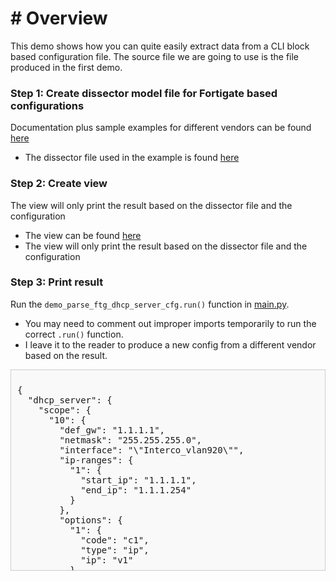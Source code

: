 # # Overview
This demo shows how you can quite easily extract data from a CLI block based configuration file. The source file we
are going to use is the file produced in the first demo.

### Step 1: Create dissector model file for Fortigate based configurations

Documentation plus sample examples for different vendors can be found [here](https://github.com/tdorssers/confparser) 
- The dissector file used in the example is found [here](../../templates/fortigate/fortigate_dissector.yaml)


### Step 2: Create view

The view will only print the result based on the dissector file and the configuration
- The view can be found [here](../../views/demo_parse_ftg_dhcp_server_cfg.py)
- The view will only print the result based on the dissector file and the configuration

### Step 3: Print result
Run the `demo_parse_ftg_dhcp_server_cfg.run()` function in [main.py](../../../main.py).
- You may need to comment out improper imports temporarily to run the correct `.run()` function.
- I leave it to the reader to produce a new config from a different vendor based on the result.

<div style="max-height: 300px; overflow-y: auto; border: 1px solid #ccc; padding: 10px; font-family: monospace; background: #f9f9f9;">
<pre>
{
  "dhcp_server": {
    "scope": {
      "10": {
        "def_gw": "1.1.1.1",
        "netmask": "255.255.255.0",
        "interface": "\"Interco_vlan920\"",
        "ip-ranges": {
          "1": {
            "start_ip": "1.1.1.1",
            "end_ip": "1.1.1.254"
          }
        },
        "options": {
          "1": {
            "code": "c1",
            "type": "ip",
            "ip": "v1"
          },
          "2": {
            "code": "c2",
            "type": "t2",
            "value": "v2"
          }
        },
        "reserved_addresses": {
          "1": {
            "ip": "1.1.1.11",
            "type": "04:42:1a:c9:99:9b",
            "description": "\"test1\""
          },
          "2": {
            "ip": "1.1.1.12",
            "type": "04:42:1a:c9:c9:9b",
            "description": "\"test2\""
          }
        },
        "dns_servers": {
          "1.1.1.1": {},
          "1.0.1.0": {}
        }
      },
      "11": {
        "def_gw": "2.2.2.2",
        "netmask": "255.255.255.0",
        "interface": "\"Interco_vlan920\"",
        "ip-ranges": {
          "1": {
            "start_ip": "2.2.2.1",
            "end_ip": "2.2.2.254"
          }
        },
        "options": {
          "1": {
            "code": "c3",
            "type": "t3",
            "value": "v3"
          },
          "2": {
            "code": "c4",
            "type": "t4",
            "value": "v4"
          }
        },
        "reserved_addresses": {
          "1": {
            "ip": "2.2.2.11",
            "type": "05:42:1a:c9:99:9b",
            "description": "\"test3\""
          },
          "2": {
            "ip": "2.2.2.12",
            "type": "05:42:1a:c9:c9:9b",
            "description": "\"test4\""
          }
        },
        "dns_servers": {
          "8.8.4.4": {},
          "8.8.8.8": {}
        }
      }
    }
  }
}
</pre>
</div>
